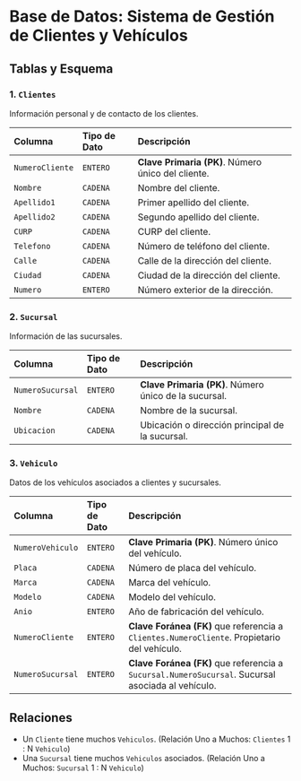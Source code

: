# Base de Datos: Sistema de Gestión de Clientes y Vehículos

## Tablas y Esquema

### 1. `Clientes`
Información personal y de contacto de los clientes.

| Columna        | Tipo de Dato | Descripción                                   |
| :------------- | :----------- | :-------------------------------------------- |
| `NumeroCliente`| `ENTERO`     | **Clave Primaria (PK)**. Número único del cliente. |
| `Nombre`       | `CADENA`     | Nombre del cliente.                           |
| `Apellido1`    | `CADENA`     | Primer apellido del cliente.                  |
| `Apellido2`    | `CADENA`     | Segundo apellido del cliente.                 |
| `CURP`         | `CADENA`     | CURP del cliente.                             |
| `Telefono`     | `CADENA`     | Número de teléfono del cliente.               |
| `Calle`        | `CADENA`     | Calle de la dirección del cliente.             |
| `Ciudad`       | `CADENA`     | Ciudad de la dirección del cliente.           |
| `Numero`       | `ENTERO`     | Número exterior de la dirección.              |

### 2. `Sucursal`
Información de las sucursales.

| Columna          | Tipo de Dato | Descripción                                 |
| :--------------- | :----------- | :------------------------------------------ |
| `NumeroSucursal` | `ENTERO`     | **Clave Primaria (PK)**. Número único de la sucursal. |
| `Nombre`         | `CADENA`     | Nombre de la sucursal.                      |
| `Ubicacion`      | `CADENA`     | Ubicación o dirección principal de la sucursal. |

### 3. `Vehiculo`
Datos de los vehículos asociados a clientes y sucursales.

| Columna         | Tipo de Dato | Descripción                                   |
| :-------------- | :----------- | :-------------------------------------------- |
| `NumeroVehiculo`| `ENTERO`     | **Clave Primaria (PK)**. Número único del vehículo. |
| `Placa`         | `CADENA`     | Número de placa del vehículo.                 |
| `Marca`         | `CADENA`     | Marca del vehículo.                           |
| `Modelo`        | `CADENA`     | Modelo del vehículo.                          |
| `Anio`          | `ENTERO`     | Año de fabricación del vehículo.              |
| `NumeroCliente` | `ENTERO`     | **Clave Foránea (FK)** que referencia a `Clientes.NumeroCliente`. Propietario del vehículo. |
| `NumeroSucursal`| `ENTERO`     | **Clave Foránea (FK)** que referencia a `Sucursal.NumeroSucursal`. Sucursal asociada al vehículo. |

## Relaciones

* Un `Cliente` tiene muchos `Vehiculos`. (Relación Uno a Muchos: `Clientes` 1 : N `Vehiculo`)
* Una `Sucursal` tiene muchos `Vehiculos` asociados. (Relación Uno a Muchos: `Sucursal` 1 : N `Vehiculo`)